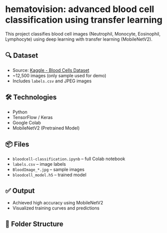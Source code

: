 # hematovision: advanced blood cell classification using transfer learning

This project classifies blood cell images (Neutrophil, Monocyte, Eosinophil, Lymphocyte) using deep learning with transfer learning (MobileNetV2).

## 🔍 Dataset
- Source: [Kaggle - Blood Cells Dataset](https://www.kaggle.com/datasets/paultimothymooney/blood-cells)
- ~12,500 images (only sample used for demo)
- Includes `labels.csv` and JPEG images

## 🛠️ Technologies
- Python
- TensorFlow / Keras
- Google Colab
- MobileNetV2 (Pretrained Model)

## 📦 Files
- `bloodcell-classification.ipynb` – full Colab notebook
- `labels.csv` – image labels
- `BloodImage_*.jpg` – sample images
- `bloodcell_model.h5` – trained model

## ✅ Output
- Achieved high accuracy using MobileNetV2
- Visualized training curves and predictions

## 📁 Folder Structure
